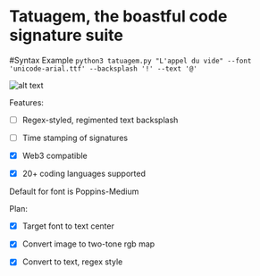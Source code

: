 # Tatuagem, the boastful code signature suite

#Syntax Example
```python3 tatuagem.py "L'appel du vide" --font 'unicode-arial.ttf' --backsplash '!' --text '@'```

![alt text](tatuagem.png)

Features:
-[ ] Regex-styled, regimented text backsplash

-[ ] Time stamping of signatures

-[x] Web3 compatible
-[x] 20+ coding languages supported

Default for font is Poppins-Medium

Plan:
-[x] Target font to text center

-[x] Convert image to two-tone rgb map

-[x] Convert to text, regex style